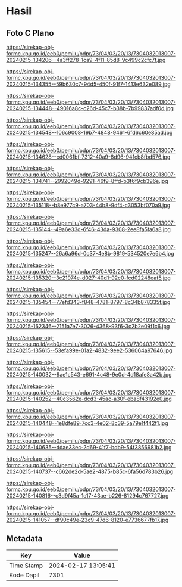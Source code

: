 # Hasil

## Foto C Plano

https://sirekap-obj-formc.kpu.go.id/eeb0/pemilu/pdpr/73/04/03/20/13/7304032013007-20240215-134206--4a3ff278-1ca9-4f11-85d8-9c499c2cfc7f.jpg

https://sirekap-obj-formc.kpu.go.id/eeb0/pemilu/pdpr/73/04/03/20/13/7304032013007-20240215-134355--59b630c7-94d5-450f-91f7-1413e632e089.jpg

https://sirekap-obj-formc.kpu.go.id/eeb0/pemilu/pdpr/73/04/03/20/13/7304032013007-20240215-134448--49016a8c-c26d-45c7-b38b-7b99837adf0d.jpg

https://sirekap-obj-formc.kpu.go.id/eeb0/pemilu/pdpr/73/04/03/20/13/7304032013007-20240215-134548--106c9008-19b7-4848-9461-6fd6c60e85ad.jpg

https://sirekap-obj-formc.kpu.go.id/eeb0/pemilu/pdpr/73/04/03/20/13/7304032013007-20240215-134628--cd0061bf-7312-40a9-8d96-941cb8fbd576.jpg

https://sirekap-obj-formc.kpu.go.id/eeb0/pemilu/pdpr/73/04/03/20/13/7304032013007-20240215-134741--2992049d-9291-46f9-8ffd-b3f6f9cb396e.jpg

https://sirekap-obj-formc.kpu.go.id/eeb0/pemilu/pdpr/73/04/03/20/13/7304032013007-20240215-135118--b8e977c9-a703-44b8-9df4-c3053bf070a9.jpg

https://sirekap-obj-formc.kpu.go.id/eeb0/pemilu/pdpr/73/04/03/20/13/7304032013007-20240215-135144--49a6e33d-6f46-43da-9308-2ee8fa5fa6a8.jpg

https://sirekap-obj-formc.kpu.go.id/eeb0/pemilu/pdpr/73/04/03/20/13/7304032013007-20240215-135247--26a6a96d-0c37-4e8b-9819-534520e7e6b4.jpg

https://sirekap-obj-formc.kpu.go.id/eeb0/pemilu/pdpr/73/04/03/20/13/7304032013007-20240215-135320--3c21974e-d027-40d1-92c0-fcd02248eaf5.jpg

https://sirekap-obj-formc.kpu.go.id/eeb0/pemilu/pdpr/73/04/03/20/13/7304032013007-20240215-135454--77efd343-f848-4781-8797-8c34b878335f.jpg

https://sirekap-obj-formc.kpu.go.id/eeb0/pemilu/pdpr/73/04/03/20/13/7304032013007-20240215-162346--2151a7e7-3026-4368-93f6-3c2b2e09f1c6.jpg

https://sirekap-obj-formc.kpu.go.id/eeb0/pemilu/pdpr/73/04/03/20/13/7304032013007-20240215-135615--53efa99e-01a2-4832-9ee2-536064a97646.jpg

https://sirekap-obj-formc.kpu.go.id/eeb0/pemilu/pdpr/73/04/03/20/13/7304032013007-20240215-140032--9ae1c543-e691-4c48-9e0d-4d18afe8a42b.jpg

https://sirekap-obj-formc.kpu.go.id/eeb0/pemilu/pdpr/73/04/03/20/13/7304032013007-20240215-140252--40c3562e-dcd3-45ac-a30f-eba8f43192e0.jpg

https://sirekap-obj-formc.kpu.go.id/eeb0/pemilu/pdpr/73/04/03/20/13/7304032013007-20240215-140448--1e8dfe89-7cc3-4e02-8c39-5a79e1f442f1.jpg

https://sirekap-obj-formc.kpu.go.id/eeb0/pemilu/pdpr/73/04/03/20/13/7304032013007-20240215-140635--ddae33ec-2d69-41f7-bdb9-54f3856981b2.jpg

https://sirekap-obj-formc.kpu.go.id/eeb0/pemilu/pdpr/73/04/03/20/13/7304032013007-20240215-140737--c662de2d-5ae2-4875-b85c-6fa56d783b26.jpg

https://sirekap-obj-formc.kpu.go.id/eeb0/pemilu/pdpr/73/04/03/20/13/7304032013007-20240215-140816--c3d9f45a-1c17-43ae-b226-81294c767727.jpg

https://sirekap-obj-formc.kpu.go.id/eeb0/pemilu/pdpr/73/04/03/20/13/7304032013007-20240215-141057--df90c49e-23c9-47d6-8120-e7736677fb17.jpg


## Metadata

| Key        | Value               |
| ---------- | ------------------- |
| Time Stamp | 2024-02-17 13:05:41 |
| Kode Dapil | 7301                |



